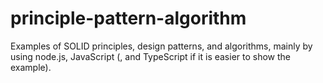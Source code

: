 # principle-pattern-algorithm

Examples of SOLID principles, design patterns, and algorithms, mainly by using node.js, JavaScript (, and TypeScript if it is easier to show the example).
